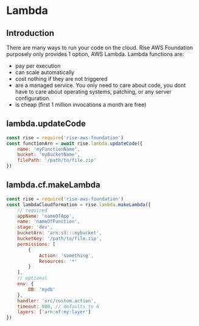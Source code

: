 # Lambda

## Introduction

There are many ways to run your code on the cloud. Rise AWS Foundation purposely only provides 1 option, AWS Lambda. Lambda functions are:

-   pay per execution
-   can scale automatically
-   cost nothing if they are not triggered
-   are a managed service. You only need to care about code, you dont have to care about operating systems, patching, or any server configuration.
-   is cheap (first 1 million invocations a month are free)

## lambda.updateCode

```js
const rise = require('rise-aws-foundation')
const functionArn = await rise.lambda.updateCode({
    name: 'myFunctionName',
    bucket: 'myBucketName',
    filePath: '/path/to/file.zip'
})
```

## lambda.cf.makeLambda

```js
const rise = require('rise-aws-foundation')
const lambdaCloudformation = rise.lambda.makeLambda({
    // required
    appName: 'nameOfApp',
    name: 'nameOfFunction',
    stage: 'dev',
    bucketArn: 'arn:s3:::mybucket',
    bucketKey: '/path/to/file.zip',
    permissions: [
        {
            Action: 'something',
            Resources: '*'
        }
    ],
    // optional
    env: {
        DB: 'mydb'
    },
    handler: 'src/custom.action',
    timeout: 900, // defaults to 6
    layers: ['arn:of:my:layer']
})
```
